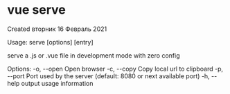 # vue serve
Created вторник 16 Февраль 2021

Usage: serve [options] [entry]

serve a .js or .vue file in development mode with zero config

Options:
  -o, --open         Open browser
  -c, --copy         Copy local url to clipboard
  -p, --port <port>  Port used by the server (default: 8080 or next available port)
  -h, --help         output usage information

